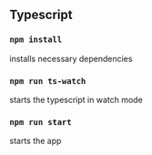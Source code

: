 ## Typescript

### `npm install`
installs necessary dependencies

### `npm run ts-watch`
starts the typescript in watch mode

### `npm run start`
starts the app
